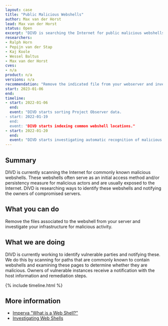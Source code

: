 ```yaml
---
layout: case
title: "Public Malicious Webshells"
author: Max van der Horst
lead: Max van der Horst
status: Open
excerpt: "DIVD is searching the Internet for public malicious webshells."
researchers:
- Ralph Horn
- Pepijn van der Stap
- Kaj Koole
- Wessel Baltus
- Max van der Horst
cves:
- n/a
product: n/a
versions: n/a
recommendation: "Remove the indicated file from your webserver and investigate your systems for compromise."
start: 2023-01-06
end:
timeline:
- start: 2022-01-06
  end:
  event: "DIVD starts sorting Project Observer data.
- start: 2022-01-19
  end: 
  event: "DIVD starts indexing common webshell locations."
- start: 2022-01-20
  end:
  event: "DIVD starts investigating automatic recognition of malicious web shells."
---
```


## Summary

DIVD is currently scanning the Internet for commonly known malicious webshells. These webshells often serve as an initial access method and/or persistency measure for malicious actors and are usually exposed to the Internet. DIVD is researching ways to identify these webshells and notifying the owners of compromised servers.

## What you can do

Remove the files associated to the webshell from your server and investigate your infrastructure for malicious activity.

## What we are doing

DIVD is currently working to identify vulnerable parties and notifying these. We do this by scanning for paths that are commonly known to contain webshells and examining these pages to determine whether they are malicious. Owners of vulnerable instances receive a notification with the host information and remediation steps. 

{% include timeline.html %}

## More information

* [Imperva "What is a Web Shell?"](https://www.imperva.com/learn/application-security/web-shell/)
* [Investigating Web Shells](https://blog.gigamon.com/2022/09/28/investigating-web-shells/)

